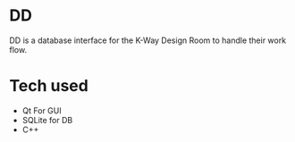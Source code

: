 # DD
DD is a database interface for the K-Way Design Room to handle their work flow.
# Tech used
  - Qt For GUI
  - SQLite for DB
  - C++
#
